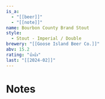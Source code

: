 ```yaml
---
is_a:
  - "[[beer]]"
  - "[[note]]"
name: Bourbon County Brand Stout
style:
  - Stout - Imperial / Double
brewery: "[[Goose Island Beer Co.]]"
abv: 15.2
rating: "👍👍"
last: "[[2024-02]]"
---
```

# Notes

